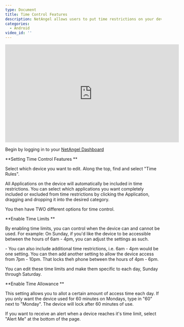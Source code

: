 ```yaml
---
type: Document
title: Time Control Features
description: NetAngel allows users to put time restrictions on your devices.
categories:
  - Android
video_id: ''
---
```

<iframe width="560" height="315" src="https://www.youtube.com/embed/leZQVWJ6cjE" frameborder="0" allow="accelerometer; autoplay; encrypted-media; gyroscope; picture-in-picture" allowfullscreen></iframe>

Begin by logging in to your [NetAngel Dashboard ](dashboard.netangel.com)

**Setting Time Control Features
**

Select which device you want to edit. Along the top, find and select "Time Rules". 

All Applications on the device will automatically be included in time restrictions. You can select which applications you want completely included or excluded from time restrictions by clicking the Application, dragging and dropping it into the desired category. 

You then have TWO different options for time control. 

**Enable Time Limits
**

By enabling time limits, you can control when the device can and cannot be used. For example: On Sunday, if you'd like the device to be accessible between the hours of 6am - 4pm, you can adjust the settings as such. 

\- You can also include additional time restrictions, i.e. 6am - 4pm would be one setting. You can then add another setting to allow the device access from 7pm - 10pm. That locks theh phone between the hours of 4pm - 6pm. 

You can edit these time limits and make them specific to each day, Sunday through Saturday.

**Enable Time Allowance
**

This setting allows you to allot a certain amount of access time each day. If you only want the device used for 60 minutes on Mondays, type in "60" next to "Monday". The device will lock after 60 minutes of use. 

If you want to receive an alert when a device reaches it's time limit, select "Alert Me" at the bottom of the page.
